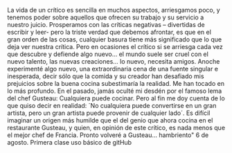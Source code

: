 La vida de un crítico es sencilla en muchos aspectos, arriesgamos poco, y tenemos poder sobre aquellos que ofrecen su trabajo y su servicio a nuestro juicio. Prosperamos con las críticas negativas – divertidas de escribir y leer- pero la triste verdad que debemos afrontar, es que en el gran orden de las cosas, cualquier basura tiene más significado que lo que deja ver nuestra crítica. Pero en ocasiones el crítico si se arriesga cada vez que descubre y defiende algo nuevo… el mundo suele ser cruel con el nuevo talento, las nuevas creaciones… lo nuevo, necesita amigos. Anoche experimenté algo nuevo, una extraordinaria cena de una fuente singular e inesperada, decir sólo que la comida y su creador han desafiado mis prejuicios sobre la buena cocina subestimaría la realidad. Me han tocado en lo más profundo. En el pasado, jamás oculté mi desdén por el famoso lema del chef Gusteau: Cualquiera puede cocinar. Pero al fin me doy cuenta de lo que quiso decir en realidad: ´No cualquiera puede convertirse en un gran artista, pero un gran artista puede provenir de cualquier lado´. Es difícil imaginar un origen más humilde que el del genio que ahora cocina en el restaurante Gusteau, y quien, en opinión de este crítico, es nada menos que el mejor chef de Francia. Pronto volveré a Gusteau… hambriento"
6 de agosto. Primera clase uso básico de gitHub
